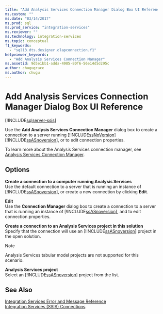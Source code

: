 ```yaml
---
title: "Add Analysis Services Connection Manager Dialog Box UI Reference | Microsoft Docs"
ms.custom: ""
ms.date: "03/14/2017"
ms.prod: sql
ms.prod_service: "integration-services"
ms.reviewer: ""
ms.technology: integration-services
ms.topic: conceptual
f1_keywords: 
  - "sql13.dts.designer.olapconnection.f1"
helpviewer_keywords: 
  - "Add Analysis Services Connection Manager"
ms.assetid: 9d5e1bb1-adda-4985-80f6-56e14d5d295c
author: chugugrace
ms.author: chugu
---
```

# Add Analysis Services Connection Manager Dialog Box UI Reference

[!INCLUDE[sqlserver-ssis](../../includes/applies-to-version/sqlserver-ssis.md)]


  Use the **Add Analysis Services Connection Manager** dialog box to create a connection to a server running [!INCLUDE[ssNoVersion](../../includes/ssnoversion-md.md)] [!INCLUDE[ssASnoversion](../../includes/ssasnoversion-md.md)], or to edit connection properties.  
  
 To learn more about the Analysis Services connection manager, see [Analysis Services Connection Manager](../../integration-services/connection-manager/analysis-services-connection-manager.md).  
  
## Options  
 **Create a connection to a computer running Analysis Services**  
 Use the default connection to a server that is running an instance of [!INCLUDE[ssASnoversion](../../includes/ssasnoversion-md.md)], or create a new connection by clicking **Edit**.  
  
 **Edit**  
 Use the **Connection Manager** dialog box to create a connection to a server that is running an instance of [!INCLUDE[ssASnoversion](../../includes/ssasnoversion-md.md)], and to edit connection properties.  
  
 **Create a connection to an Analysis Services project in this solution**  
 Specify that the connection will use an [!INCLUDE[ssASnoversion](../../includes/ssasnoversion-md.md)] project in the open solution.  
  
> [!NOTE]  
>  Analysis Services tabular model projects are not supported for this scenario.  
  
 **Analysis Services project**  
 Select an [!INCLUDE[ssASnoversion](../../includes/ssasnoversion-md.md)] project from the list.  
  
## See Also  
 [Integration Services Error and Message Reference](../../integration-services/integration-services-error-and-message-reference.md)   
 [Integration Services &#40;SSIS&#41; Connections](../../integration-services/connection-manager/integration-services-ssis-connections.md)  
  
  
